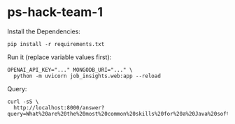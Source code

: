 # ps-hack-team-1

Install the Dependencies:

```shell
pip install -r requirements.txt
```

Run it (replace variable values first):

```shell
OPENAI_API_KEY="..." MONGODB_URI="..." \
  python -m uvicorn job_insights.web:app --reload
```

Query:

```shell
curl -sS \
  http://localhost:8000/answer?query=What%20are%20the%20most%20common%20skills%20for%20a%20Java%20software%20engineer
```
